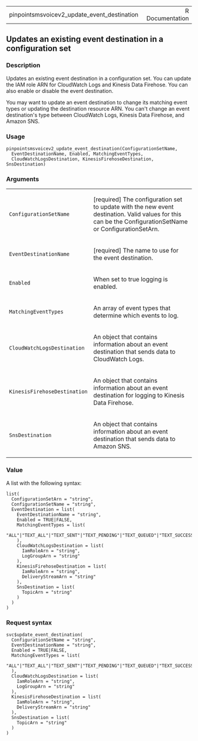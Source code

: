 <table style="width: 100%;">
<tbody>
<tr class="odd">
<td>pinpointsmsvoicev2_update_event_destination</td>
<td style="text-align: right;">R Documentation</td>
</tr>
</tbody>
</table>

## Updates an existing event destination in a configuration set

### Description

Updates an existing event destination in a configuration set. You can
update the IAM role ARN for CloudWatch Logs and Kinesis Data Firehose.
You can also enable or disable the event destination.

You may want to update an event destination to change its matching event
types or updating the destination resource ARN. You can't change an
event destination's type between CloudWatch Logs, Kinesis Data Firehose,
and Amazon SNS.

### Usage

    pinpointsmsvoicev2_update_event_destination(ConfigurationSetName,
      EventDestinationName, Enabled, MatchingEventTypes,
      CloudWatchLogsDestination, KinesisFirehoseDestination, SnsDestination)

### Arguments

<table>
<colgroup>
<col style="width: 35%" />
<col style="width: 65%" />
</colgroup>
<tbody>
<tr class="odd">
<td><code
id="pinpointsmsvoicev2_update_event_destination_:_ConfigurationSetName">ConfigurationSetName</code></td>
<td><p>[required] The configuration set to update with the new event
destination. Valid values for this can be the ConfigurationSetName or
ConfigurationSetArn.</p></td>
</tr>
<tr class="even">
<td><code
id="pinpointsmsvoicev2_update_event_destination_:_EventDestinationName">EventDestinationName</code></td>
<td><p>[required] The name to use for the event destination.</p></td>
</tr>
<tr class="odd">
<td><code
id="pinpointsmsvoicev2_update_event_destination_:_Enabled">Enabled</code></td>
<td><p>When set to true logging is enabled.</p></td>
</tr>
<tr class="even">
<td><code
id="pinpointsmsvoicev2_update_event_destination_:_MatchingEventTypes">MatchingEventTypes</code></td>
<td><p>An array of event types that determine which events to
log.</p></td>
</tr>
<tr class="odd">
<td><code
id="pinpointsmsvoicev2_update_event_destination_:_CloudWatchLogsDestination">CloudWatchLogsDestination</code></td>
<td><p>An object that contains information about an event destination
that sends data to CloudWatch Logs.</p></td>
</tr>
<tr class="even">
<td><code
id="pinpointsmsvoicev2_update_event_destination_:_KinesisFirehoseDestination">KinesisFirehoseDestination</code></td>
<td><p>An object that contains information about an event destination
for logging to Kinesis Data Firehose.</p></td>
</tr>
<tr class="odd">
<td><code
id="pinpointsmsvoicev2_update_event_destination_:_SnsDestination">SnsDestination</code></td>
<td><p>An object that contains information about an event destination
that sends data to Amazon SNS.</p></td>
</tr>
</tbody>
</table>

### Value

A list with the following syntax:

    list(
      ConfigurationSetArn = "string",
      ConfigurationSetName = "string",
      EventDestination = list(
        EventDestinationName = "string",
        Enabled = TRUE|FALSE,
        MatchingEventTypes = list(
          "ALL"|"TEXT_ALL"|"TEXT_SENT"|"TEXT_PENDING"|"TEXT_QUEUED"|"TEXT_SUCCESSFUL"|"TEXT_DELIVERED"|"TEXT_INVALID"|"TEXT_INVALID_MESSAGE"|"TEXT_UNREACHABLE"|"TEXT_CARRIER_UNREACHABLE"|"TEXT_BLOCKED"|"TEXT_CARRIER_BLOCKED"|"TEXT_SPAM"|"TEXT_UNKNOWN"|"TEXT_TTL_EXPIRED"|"VOICE_ALL"|"VOICE_INITIATED"|"VOICE_RINGING"|"VOICE_ANSWERED"|"VOICE_COMPLETED"|"VOICE_BUSY"|"VOICE_NO_ANSWER"|"VOICE_FAILED"|"VOICE_TTL_EXPIRED"
        ),
        CloudWatchLogsDestination = list(
          IamRoleArn = "string",
          LogGroupArn = "string"
        ),
        KinesisFirehoseDestination = list(
          IamRoleArn = "string",
          DeliveryStreamArn = "string"
        ),
        SnsDestination = list(
          TopicArn = "string"
        )
      )
    )

### Request syntax

    svc$update_event_destination(
      ConfigurationSetName = "string",
      EventDestinationName = "string",
      Enabled = TRUE|FALSE,
      MatchingEventTypes = list(
        "ALL"|"TEXT_ALL"|"TEXT_SENT"|"TEXT_PENDING"|"TEXT_QUEUED"|"TEXT_SUCCESSFUL"|"TEXT_DELIVERED"|"TEXT_INVALID"|"TEXT_INVALID_MESSAGE"|"TEXT_UNREACHABLE"|"TEXT_CARRIER_UNREACHABLE"|"TEXT_BLOCKED"|"TEXT_CARRIER_BLOCKED"|"TEXT_SPAM"|"TEXT_UNKNOWN"|"TEXT_TTL_EXPIRED"|"VOICE_ALL"|"VOICE_INITIATED"|"VOICE_RINGING"|"VOICE_ANSWERED"|"VOICE_COMPLETED"|"VOICE_BUSY"|"VOICE_NO_ANSWER"|"VOICE_FAILED"|"VOICE_TTL_EXPIRED"
      ),
      CloudWatchLogsDestination = list(
        IamRoleArn = "string",
        LogGroupArn = "string"
      ),
      KinesisFirehoseDestination = list(
        IamRoleArn = "string",
        DeliveryStreamArn = "string"
      ),
      SnsDestination = list(
        TopicArn = "string"
      )
    )
